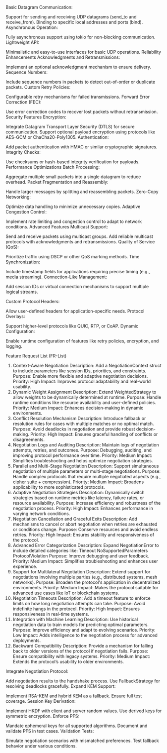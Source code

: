 Basic Datagram Communication:

Support for sending and receiving UDP datagrams (send_to and receive_from).
Binding to specific local addresses and ports (bind).
Asynchronous Operation:

Fully asynchronous support using tokio for non-blocking communication.
Lightweight API:

Minimalistic and easy-to-use interfaces for basic UDP operations.
Reliability Enhancements
Acknowledgments and Retransmissions:

Implement an optional acknowledgment mechanism to ensure delivery.
Sequence Numbers:

Include sequence numbers in packets to detect out-of-order or duplicate packets.
Custom Retry Policies:

Configurable retry mechanisms for failed transmissions.
Forward Error Correction (FEC):

Use error correction codes to recover lost packets without retransmission.
Security Features
Encryption:

Integrate Datagram Transport Layer Security (DTLS) for secure communication.
Support optional payload encryption using protocols like AES-GCM or ChaCha20-Poly1305.
Authentication:

Add packet authentication with HMAC or similar cryptographic signatures.
Integrity Checks:

Use checksums or hash-based integrity verification for payloads.
Performance Optimizations
Batch Processing:

Aggregate multiple small packets into a single datagram to reduce overhead.
Packet Fragmentation and Reassembly:

Handle larger messages by splitting and reassembling packets.
Zero-Copy Networking:

Optimize data handling to minimize unnecessary copies.
Adaptive Congestion Control:

Implement rate limiting and congestion control to adapt to network conditions.
Advanced Features
Multicast Support:

Send and receive packets using multicast groups.
Add reliable multicast protocols with acknowledgments and retransmissions.
Quality of Service (QoS):

Prioritize traffic using DSCP or other QoS marking methods.
Time Synchronization:

Include timestamp fields for applications requiring precise timing (e.g., media streaming).
Connection-Like Management:

Add session IDs or virtual connection mechanisms to support multiple logical streams.


Custom Protocol Headers:

Allow user-defined headers for application-specific needs.
Protocol Overlays:

Support higher-level protocols like QUIC, RTP, or CoAP.
Dynamic Configuration:

Enable runtime configuration of features like retry policies, encryption, and logging.














Feature Request List (FR-List)
1. Context-Aware Negotiation
Description: Add a NegotiationContext struct to include parameters like session IDs, priorities, and constraints.
Purpose: Enable more flexible and adaptive negotiation decisions.
Priority: High
Impact: Improves protocol adaptability and real-world usability.
2. Dynamic Weight Assignment
Description: Extend WeightedStrategy to allow weights to be dynamically determined at runtime.
Purpose: Handle runtime conditions like resource availability and user-defined policies.
Priority: Medium
Impact: Enhances decision-making in dynamic environments.
3. Conflict Resolution Mechanism
Description: Introduce fallback or resolution rules for cases with multiple matches or no optimal match.
Purpose: Avoid deadlocks in negotiation and provide robust decision-making.
Priority: High
Impact: Ensures graceful handling of conflicts or disagreements.
4. Negotiation Logs and Auditing
Description: Maintain logs of negotiation attempts, retries, and outcomes.
Purpose: Debugging, auditing, and improving protocol performance over time.
Priority: Medium
Impact: Simplifies troubleshooting and helps optimize negotiation strategies.
5. Parallel and Multi-Stage Negotiation
Description: Support simultaneous negotiation of multiple parameters or multi-stage negotiations.
Purpose: Handle complex protocols that require multiple negotiated aspects (e.g., cipher suite + compression).
Priority: Medium
Impact: Broadens applicability to more sophisticated protocols.
6. Adaptive Negotiation Strategies
Description: Dynamically switch strategies based on runtime metrics like latency, failure rates, or resource availability.
Purpose: Increase efficiency and robustness of the negotiation process.
Priority: High
Impact: Enhances performance in varying network conditions.
7. Negotiation Cancellation and Graceful Exits
Description: Add mechanisms to cancel or abort negotiation when retries are exhausted or conditions change.
Purpose: Conserve resources and avoid endless retries.
Priority: High
Impact: Ensures stability and responsiveness of the protocol.
8. Advanced Error Categorization
Description: Expand NegotiationError to include detailed categories like:
Timeout
NoSupportedParameters
ProtocolViolation
Purpose: Improve debugging and user feedback.
Priority: Medium
Impact: Simplifies troubleshooting and enhances user experience.
9. Support for Multilateral Negotiation
Description: Extend support for negotiations involving multiple parties (e.g., distributed systems, mesh networks).
Purpose: Broaden the protocol's application in decentralized environments.
Priority: Medium
Impact: Makes the protocol suitable for advanced use cases like IoT or blockchain systems.
10. Negotiation Timeouts
Description: Add a timeout feature to enforce limits on how long negotiation attempts can take.
Purpose: Avoid indefinite hangs in the protocol.
Priority: High
Impact: Ensures responsiveness in real-time systems.
11. Integration with Machine Learning
Description: Use historical negotiation data to train models for predicting optimal parameters.
Purpose: Improve efficiency and adapt to evolving scenarios.
Priority: Low
Impact: Adds intelligence to the negotiation process for advanced deployments.
12. Backward Compatibility
Description: Provide a mechanism for falling back to older versions of the protocol if negotiation fails.
Purpose: Ensure compatibility with legacy systems.
Priority: Medium
Impact: Extends the protocol’s usability to older environments.



Integrate Negotiation Protocol:

Add negotiation results to the handshake process.
Use FallbackStrategy for resolving deadlocks gracefully.
Expand KEM Support:

Implement RSA-KEM and hybrid KEM as a fallback.
Ensure full test coverage.
Session Key Derivation:

Implement HKDF with client and server random values.
Use derived keys for symmetric encryption.
Enforce PFS:

Mandate ephemeral keys for all supported algorithms.
Document and validate PFS in test cases.
Validation Tests:

Simulate negotiation scenarios with mismatched preferences.
Test fallback behavior under various conditions.